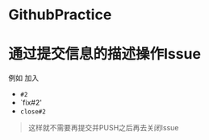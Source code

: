 # GithubPractice

# 通过提交信息的描述操作Issue

例如 加入
- `#2`
- `fix#2'
- `close#2`

> 这样就不需要再提交并PUSH之后再去关闭Issue
